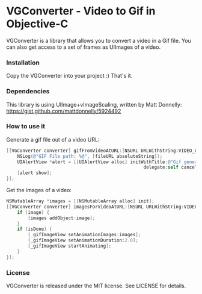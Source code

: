 # VGConverter - Video to Gif in Objective-C

VGConverter is a library that allows you to convert a video in a Gif file. You can also get access to a set of frames as UIImages of a video.


### Installation
Copy the VGConverter into your project :) That's it.

### Dependencies
This library is using UIImage+vImageScaling, written by Matt Donnelly: https://gist.github.com/mattdonnelly/5924492

### How to use it

Generate a gif file out of a video URL:
```objective-c
[[VGConverter converter] gifFromVideoAtURL:[NSURL URLWithString:VIDEO_URL] size:self.gifImageView.bounds.size qualityCompression:1.0  completion:^(NSURL *fileURL, NSError *error) {
    NSLog(@"GIF File path: %@", [fileURL absoluteString]);
    UIAlertView *alert = [[UIAlertView alloc] initWithTitle:@"Gif generated" message:@"Check out the logs to get the path of the gif file."
                                                   delegate:self cancelButtonTitle:@"OK" otherButtonTitles:nil];
    [alert show];
}];
```

Get the images of a video:
```objective-c
NSMutableArray *images = [[NSMutableArray alloc] init];
[[VGConverter converter] imagesForVideoAtURL:[NSURL URLWithString:VIDEO_URL] size:self.gifImageView.bounds.size qualityCompression:1.0 completion:^(UIImage *image, BOOL isDone) {
    if (image) {
        [images addObject:image];
    }
    if (isDone) {
        [_gifImageView setAnimationImages:images];
        [_gifImageView setAnimationDuration:2.0];
        [_gifImageView startAnimating];
    }
}];
```

### License
VGConverter is released under the MIT license. See LICENSE for details.
